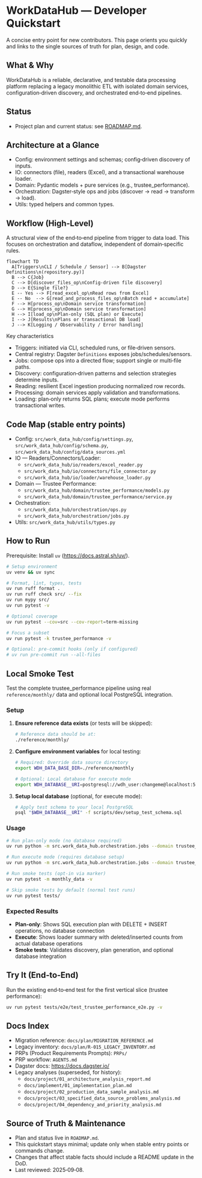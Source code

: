 # WorkDataHub — Developer Quickstart

A concise entry point for new contributors. This page orients you quickly and links to the single sources of truth for plan, design, and code.

## What & Why

WorkDataHub is a reliable, declarative, and testable data processing platform replacing a legacy monolithic ETL with isolated domain services, configuration‑driven discovery, and orchestrated end‑to‑end pipelines.

## Status

- Project plan and current status: see [ROADMAP.md](ROADMAP.md).

## Architecture at a Glance

- Config: environment settings and schemas; config‑driven discovery of inputs.
- IO: connectors (file), readers (Excel), and a transactional warehouse loader.
- Domain: Pydantic models + pure services (e.g., trustee_performance).
- Orchestration: Dagster‑style ops and jobs (discover → read → transform → load).
- Utils: typed helpers and common types.

## Workflow (High‑Level)

A structural view of the end‑to‑end pipeline from trigger to data load. This focuses on orchestration and dataflow, independent of domain‑specific rules.

```mermaid
flowchart TD
  A[Triggers\nCLI / Schedule / Sensor] --> B[Dagster Definitions\n(repository.py)]
  B --> C{Job}
  C --> D[discover_files_op\nConfig‑driven file discovery]
  D --> E{Single file?}
  E -- Yes --> F[read_excel_op\nRead rows from Excel]
  E -- No  --> G[read_and_process_files_op\nBatch read + accumulate]
  F --> H[process_op\nDomain service transformation]
  G --> H[process_op\nDomain service transformation]
  H --> I[load_op\nPlan‑only (SQL plan) or Execute]
  I --> J[Results\nPlans or transactional DB load]
  J --> K[Logging / Observability / Error handling]
```

Key characteristics

- Triggers: initiated via CLI, scheduled runs, or file‑driven sensors.
- Central registry: Dagster `Definitions` exposes jobs/schedules/sensors.
- Jobs: compose ops into a directed flow; support single or multi‑file paths.
- Discovery: configuration‑driven patterns and selection strategies determine inputs.
- Reading: resilient Excel ingestion producing normalized row records.
- Processing: domain services apply validation and transformations.
- Loading: plan‑only returns SQL plans; execute mode performs transactional writes.

## Code Map (stable entry points)

- Config: `src/work_data_hub/config/settings.py`, `src/work_data_hub/config/schema.py`, `src/work_data_hub/config/data_sources.yml`
- IO — Readers/Connectors/Loader:
  - `src/work_data_hub/io/readers/excel_reader.py`
  - `src/work_data_hub/io/connectors/file_connector.py`
  - `src/work_data_hub/io/loader/warehouse_loader.py`
- Domain — Trustee Performance:
  - `src/work_data_hub/domain/trustee_performance/models.py`
  - `src/work_data_hub/domain/trustee_performance/service.py`
- Orchestration:
  - `src/work_data_hub/orchestration/ops.py`
  - `src/work_data_hub/orchestration/jobs.py`
- Utils: `src/work_data_hub/utils/types.py`

## How to Run

Prerequisite: Install `uv` (https://docs.astral.sh/uv/).

```bash
# Setup environment
uv venv && uv sync

# Format, lint, types, tests
uv run ruff format .
uv run ruff check src/ --fix
uv run mypy src/
uv run pytest -v

# Optional coverage
uv run pytest --cov=src --cov-report=term-missing

# Focus a subset
uv run pytest -k trustee_performance -v

# Optional: pre-commit hooks (only if configured)
# uv run pre-commit run --all-files
```

## Local Smoke Test

Test the complete trustee_performance pipeline using real `reference/monthly/` data and optional local PostgreSQL integration.

### Setup

1. **Ensure reference data exists** (or tests will be skipped):
   ```bash
   # Reference data should be at:
   ./reference/monthly/
   ```

2. **Configure environment variables** for local testing:
   ```bash
   # Required: Override data source directory
   export WDH_DATA_BASE_DIR=./reference/monthly
   
   # Optional: Local database for execute mode
   export WDH_DATABASE__URI=postgresql://wdh_user:changeme@localhost:5432/wdh_local
   ```

3. **Setup local database** (optional, for execute mode):
   ```bash
   # Apply test schema to your local PostgreSQL
   psql "$WDH_DATABASE__URI" -f scripts/dev/setup_test_schema.sql
   ```

### Usage

```bash
# Run plan-only mode (no database required)
uv run python -m src.work_data_hub.orchestration.jobs --domain trustee_performance --plan-only --max-files 2

# Run execute mode (requires database setup)
uv run python -m src.work_data_hub.orchestration.jobs --domain trustee_performance --execute --max-files 2

# Run smoke tests (opt-in via marker)
uv run pytest -m monthly_data -v

# Skip smoke tests by default (normal test runs)
uv run pytest tests/
```

### Expected Results

- **Plan-only**: Shows SQL execution plan with DELETE + INSERT operations, no database connection
- **Execute**: Shows loader summary with deleted/inserted counts from actual database operations
- **Smoke tests**: Validates discovery, plan generation, and optional database integration

## Try It (End‑to‑End)

Run the existing end‑to‑end test for the first vertical slice (trustee performance):

```bash
uv run pytest tests/e2e/test_trustee_performance_e2e.py -v
```

## Docs Index

- Migration reference: `docs/plan/MIGRATION_REFERENCE.md`
- Legacy inventory: `docs/plan/R-015_LEGACY_INVENTORY.md`
- PRPs (Product Requirements Prompts): `PRPs/`
- PRP workflow: `AGENTS.md`
- Dagster docs: https://docs.dagster.io/
- Legacy analyses (superseded, for history):
  - `docs/project/01_architecture_analysis_report.md`
  - `docs/implement/01_implementation_plan.md`
  - `docs/project/02_production_data_sample_analysis.md`
  - `docs/project/03_specified_data_source_problems_analysis.md`
  - `docs/project/04_dependency_and_priority_analysis.md`

## Source of Truth & Maintenance

- Plan and status live in `ROADMAP.md`.
- This quickstart stays minimal; update only when stable entry points or commands change.
- Changes that affect stable facts should include a README update in the DoD.
- Last reviewed: 2025‑09‑08.
